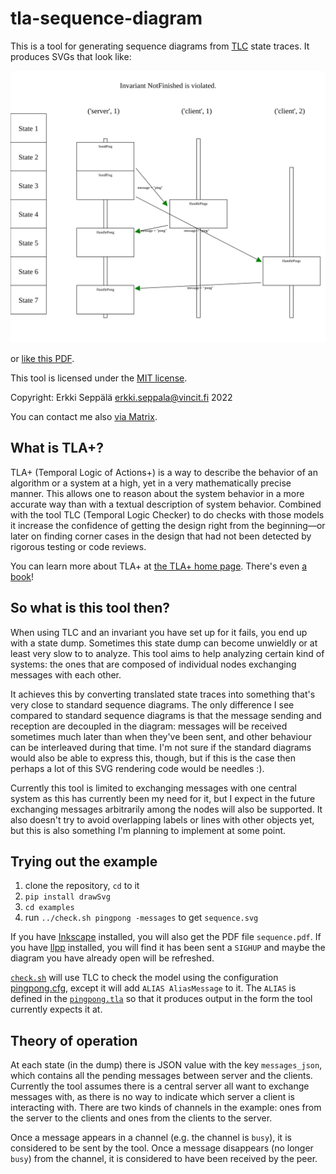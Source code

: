 # tla-sequence-diagram

This is a tool for generating sequence diagrams from
[TLC](https://github.com/tlaplus/tlaplus/) state traces. It produces
SVGs that look like:

![Sequence diagram](doc/sequence.svg)

or [like this PDF](doc/sequence.pdf).

This tool is licensed under the [MIT license](LICENSE.MIT).

Copyright: Erkki Seppälä <erkki.seppala@vincit.fi> 2022

You can contact me also [via
Matrix](https://matrix.to/#/@flux:matrix.org).

## What is TLA+?

TLA+ (Temporal Logic of Actions+) is a way to describe the behavior of
an algorithm or a system at a high, yet in a very mathematically
precise manner. This allows one to reason about the system behavior in
a more accurate way than with a textual description of system
behavior. Combined with the tool TLC (Temporal Logic Checker) to do
checks with those models it increase the confidence of getting the
design right from the beginning—or later on finding corner cases in
the design that had not been detected by rigorous testing or code
reviews.

You can learn more about TLA+ at [the TLA+ home
page](http://lamport.azurewebsites.net/tla/tla.html). There's even [a
book](http://lamport.azurewebsites.net/tla/book.html?back-link=learning.html#book)!

## So what is this tool then?

When using TLC and an invariant you have set up for it fails, you end
up with a state dump. Sometimes this state dump can become unwieldly
or at least very slow to to analyze. This tool aims to help analyzing
certain kind of systems: the ones that are composed of individual
nodes exchanging messages with each other.

It achieves this by converting translated state traces into something
that's very close to standard sequence diagrams. The only difference I
see compared to standard sequence diagrams is that the message sending
and reception are decoupled in the diagram: messages will be received
sometimes much later than when they've been sent, and other behaviour
can be interleaved during that time. I'm not sure if the standard
diagrams would also be able to express this, though, but if this is
the case then perhaps a lot of this SVG rendering code would be
needles :).

Currently this tool is limited to exchanging messages with one central
system as this has currently been my need for it, but I expect in the
future exchanging messages arbitrarily among the nodes will also be
supported. It also doesn't try to avoid overlapping labels or lines
with other objects yet, but this is also something I'm planning to
implement at some point.

## Trying out the example

1) clone the repository, `cd` to it
2) `pip install drawSvg`
3) `cd examples`
4) run `../check.sh pingpong -messages` to get `sequence.svg`

If you have [Inkscape](https://inkscape.org) installed, you will also
get the PDF file `sequence.pdf`. If you have
[llpp](https://repo.or.cz/w/llpp.git) installed, you will find it has
been sent a `SIGHUP` and maybe the diagram you have already open will
be refreshed.

[`check.sh`](check.sh) will use TLC to check the model using the
configuration [pingpong.cfg](examples/pingpong.cfg), except it will
add `ALIAS AliasMessage` to it. The `ALIAS` is defined in the
[`pingpong.tla`](pingpong.tla) so that it produces output in the form
the tool currently expects it at.

## Theory of operation

At each state (in the dump) there is JSON value with the key
`messages_json`, which contains all the pending messages between
server and the clients. Currently the tool assumes there is a central
server all want to exchange messages with, as there is no way to
indicate which server a client is interacting with. There are two
kinds of channels in the example: ones from the server to the clients
and ones from the clients to the server.

Once a message appears in a channel (e.g. the channel is `busy`), it
is considered to be sent by the tool. Once a message disappears (no
longer `busy`) from the channel, it is considered to have been
received by the peer.
